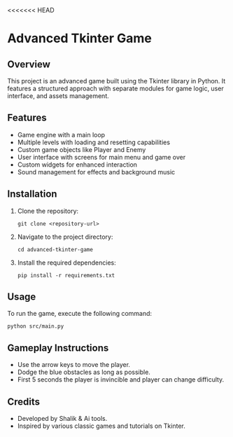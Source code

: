 <<<<<<< HEAD
# Advanced Tkinter Game

## Overview
This project is an advanced game built using the Tkinter library in Python. It features a structured approach with separate modules for game logic, user interface, and assets management.

## Features
- Game engine with a main loop
- Multiple levels with loading and resetting capabilities
- Custom game objects like Player and Enemy
- User interface with screens for main menu and game over
- Custom widgets for enhanced interaction
- Sound management for effects and background music

## Installation
1. Clone the repository:
   ```
   git clone <repository-url>
   ```
2. Navigate to the project directory:
   ```
   cd advanced-tkinter-game
   ```
3. Install the required dependencies:
   ```
   pip install -r requirements.txt
   ```

## Usage
To run the game, execute the following command:
```
python src/main.py
```

## Gameplay Instructions
- Use the arrow keys to move the player.
- Dodge the blue obstacles as long as possible.
- First 5 seconds the player is invincible and player can change difficulty.

## Credits
- Developed by Shalik & Ai tools.
- Inspired by various classic games and tutorials on Tkinter.

